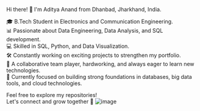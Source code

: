 Hi there! 👋 I'm Aditya Anand from Dhanbad, Jharkhand, India.

🎓 B.Tech Student in Electronics and Communication Engineering.  
📊 Passionate about Data Engineering, Data Analysis, and SQL development.  
💻 Skilled in SQL, Python, and Data Visualization.                                                                                                     
🛠️ Constantly working on exciting projects to strengthen my portfolio.       
🤝 A collaborative team player, hardworking, and always eager to learn new technologies.  
🚀 Currently focused on building strong foundations in databases, big data tools, and cloud technologies.

Feel free to explore my repositories!  
Let's connect and grow together 🚀
![image](https://github.com/user-attachments/assets/4b3252bc-5e6f-4467-ae21-e69854eed66e)
 
